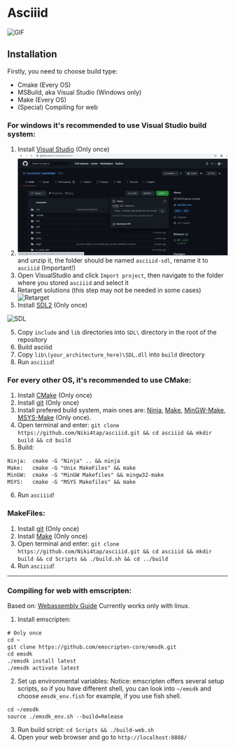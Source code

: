 # Asciiid

![GIF](misc/asciicker.gif)

## Installation
Firstly, you need to choose build type:
- Cmake (Every OS)
- MSBuild, aka Visual Studio (Windows only)
- Make (Every OS)
- (Special) Compiling for web

### For windows it's recommended to use Visual Studio build system:
1) Install [Visual Studio](https://visualstudio.microsoft.com/) (Only once)
2) ![Download repository](misc/github.png) and unzip it, the folder should be named `asciiid-sdl`, rename it to `asciiid` (Important!)
3) Open VisualStudio and click `Import project`, then navigate to the folder where you stored `asciiid` and select it 
4) Retarget solutions (this step may not be needed in some cases)
![Retarget](misc/VS_Retarget.png)
5) Install [SDL2](https://www.libsdl.org/download-2.0.php) (Only once)


![SDL](misc/SDL.png)


5) Copy `include` and `lib` directories into `SDL\` directory in the root of the repository
6) Build asciiid
7) Copy `lib\(your_architecture_here)\SDL.dll` into `build` directory
8) Run `asciiid`!

### For every other OS, it's recommended to use CMake:
1) Install [CMake](https://cmake.org/download/) (Only once)
2) Install [git](https://git-scm.com/downloads) (Only once)
3) Install prefered build system, main ones are: [Ninja](https://github.com/ninja-build/ninja/releases), [Make](https://www.gnu.org/software/make/), [MinGW-Make](https://sourceforge.net/projects/mingw/), [MSYS-Make](https://www.msys2.org/) (Only once).
4) Open terminal and enter: `git clone https://github.com/Niki4tap/asciiid.git && cd asciiid && mkdir build && cd build`
5) Build:
```
Ninja:  cmake -G "Ninja" .. && ninja
Make:   cmake -G "Unix MakeFiles" && make
MinGW:  cmake -G "MinGW Makefiles" && mingw32-make
MSYS:   cmake -G "MSYS Makefiles" && make
```
6) Run `asciiid`!

### MakeFiles:
1) Install [git](https://git-scm.com/downloads) (Only once)
2) Install [Make](https://www.gnu.org/software/make/) (Only once)
3) Open terminal and enter: `git clone https://github.com/Niki4tap/asciiid.git && cd asciiid && mkdir build && cd Scripts && ./build.sh && cd ../build`
4) Run `asciiid`!

---

### Compiling for web with emscripten:
Based on: [Webassembly Guide](https://webassembly.org/getting-started/developers-guide/)
Currently works only with linux.

1) Install emscripten:
```
# Only once
cd ~
git clone https://github.com/emscripten-core/emsdk.git
cd emsdk
./emsdk install latest
./emsdk activate latest
```
2) Set up environmental variables:
Notice: emscripten offers several setup scripts, so if you have different shell,
you can look into `~/emsdk` and choose `emsdk_env.fish` for example, if you use fish shell.
```
cd ~/emsdk
source ./emsdk_env.sh --build=Release
```
3) Run build script: `cd Scripts && ./build-web.sh`
4) Open your web browser and go to `http://localhost:8888/`
